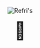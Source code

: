 <p align="center">
  <img src="https://readme-typing-svg.demolab.com/?lines=R+e+f+r+i+'+s+!&font=Fira%20Code&center=true&width=380&height=50&duration=4000&pause=1000&color=FF0000" alt="Refri's">
</p>


<p align="center">
  <a href="https://leticiafer01.github.io/Refri-s/" target="_blank" style="font-size: 40px; text-decoration: none;">
    🍹
  </a>
</p>

